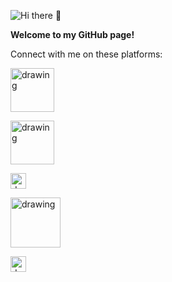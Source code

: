 ![Hi there 👋](https://res.cloudinary.com/importdata/image/upload/v1594310913/YT_Banner_rkjidf.png)


**Welcome to my GitHub page!**

Connect with me on these platforms:

<a href="https://www.youtube.com/c/ImportData1"><img src="https://www.pngfind.com/pngs/m/0-387_youtube-new-logo-2018-hd-png-download.png" alt="drawing" width="70"/>

<a href="https://medium.com/@importdata"><img src="https://cdn.mos.cms.futurecdn.net/xJGh6cXvC69an86AdrLD98-970-80.jpg" alt="drawing" width="70"/>

<a href="https://twitter.com/ImportData1"><img src="https://logo-logos.com/wp-content/uploads/2016/11/Twitter_logo_blue_bird.png" alt="drawing" width="25"/>

<a href="https://www.linkedin.com/in/jaemin-lee-771705151/"><img src="https://webcomicms.net/sites/default/files/clipart/171845/linkedin-png-transparent-images-171845-4716204.png" alt="drawing" width="80"/>

<a href="https://www.kaggle.com/importdata"><img src="https://upload.wikimedia.org/wikipedia/commons/7/7c/Kaggle_logo.png" alt="drawing" width="25"/>
